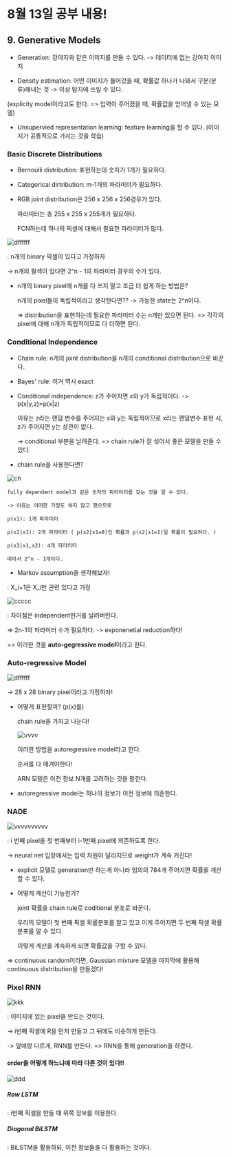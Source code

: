 # 8월 13일 공부 내용!

## 9. Generative Models

* Generation: 강아지와 같은 이미지를 만들 수 있다. -> 데이터에 없는 강아지 이미지

* Density estimation: 어떤 이미지가 들어갔을 때, 확률값 하나가 나와서 구분(분류)해내는 것 -> 이상 탐지에 쓰일 수 있다.

(explicity model이라고도 한다. => 입력이 주어졌을 때, 확률값을 얻어낼 수 있는 모델)

* Unsupervied representation learning: feature learning을 할 수 있다. (이미지가 공통적으로 가지는 것을 학습)

### Basic Discrete Distributions

* Bernoulli distribution: 표현하는데 숫자가 1개가 필요하다.

* Categorical dirtribution: m-1개의 파라미터가 필요하다.

* RGB joint distribution은 256 x 256 x 256경우가 있다.

    파라미터는 총 255 x 255 x 255개가 필요하다.
    
    FCN하는데 하나의 픽셀에 대해서 필요한 파라미터가 많다.
    
![dffffff](https://user-images.githubusercontent.com/59636424/129292507-b7676d0e-a255-4408-8ce6-532aadd7ceb7.PNG)

: n개의 binary 픽셀이 있다고 가정하자

-> n개의 필섹이 있다면 2^n - 1의 파라미터 경우의 수가 있다.

* n개의 binary pixel에 n개를 다 쓰지 말고 조금 더 쉽게 하는 방법은?

    n개의 pixel들이 독립적이라고 생각한다면?? -> 가능한 state는 2^n이다.
    
    => distribution을 표현하는데 필요한 파라미터 수는 n개만 있으면 된다. => 각각의 pixel에 대해 n개가 독립적이므로 다 더하면 된다.

### Conditional Independence

* Chain rule: n개의 joint distribution을 n개의 conditional distribution으로 바꾼다.

* Bayes' rule: 이거 역시 exact

* Conditional independence: z가 주어지면 x와 y가 독립적이다.  -> p(x|y,z)=p(x|z)

    이유는 z라는 랜덤 변수를 주어지는 x와 y는 독립적이므로 x라는 랜덤변수 표현 시, z가 주어지면 y는 상관이 없다.
    
    -> conditional 부분을 날려준다. => chain rule가 잘 섞어서 좋은 모델을 만들 수 있다.
    
* chain rule을 사용한다면?

![ch](https://user-images.githubusercontent.com/59636424/129293686-b2aef3d5-8ddd-4d54-bd40-edc6c3c19b57.PNG)

    fully dependent model과 같은 숫자의 파라미터를 갖는 것을 알 수 있다.
    
    -> 이유는 어떠한 가정도 하지 않고 했으므로
    
    p(x1): 1개 파라미터
    
    p(x2|x1): 2개 파라미터 ( p(x2|x1=0)인 확률과 p(x2|x1=1)일 확률이 필요하다. )
    
    p(x3|x1,x2): 4개 파라미터
    
    따라서 2^n - 1개이다.

* Markov assumption을 생각해보자!

: X_i+1은 X_i만 관련 있다고 가정

![ccccc](https://user-images.githubusercontent.com/59636424/129293944-48d52512-a580-4217-be94-18df4c4cfb1a.PNG)

: 차이점은 independent한거를 날려버린다.

=> 2n-1의 파라미터 수가 필요하다. -> exponenetial reduction하다!

=> 이러한 것을 **auto-gegressive model**이라고 한다.

### Auto-regressive Model

![dffffff](https://user-images.githubusercontent.com/59636424/129294099-b02aa269-0c2e-4206-abb4-98d4c41b91ff.PNG)

-> 28 x 28 binary pixel이라고 가정하자!

* 어떻게 표현할까? (p(x)를)

    chain rule을 가지고 나눈다!
    
    ![vvvv](https://user-images.githubusercontent.com/59636424/129294241-05475987-926c-4098-a388-ccd8ba5cc872.PNG)
    
    이러한 방법을 autoregressive model라고 한다.
    
    순서를 다 매겨야한다!
    
    ARN 모델은 이전 정보 N개를 고려하는 것을 말한다.
    
* autoregressive model는 하나의 정보가 이전 정보에 의존한다.


### NADE

![vvvvvvvvvv](https://user-images.githubusercontent.com/59636424/129294791-3fe480b8-7a86-403d-ab9e-2cf2e356ae05.PNG)

: i 번째 pixel을 첫 번째부터 i-1번째 pixel에 의존하도록 한다.

-> neural net 입장에서는 입력 차원이 달라지므로 weight가 계속 커진다!

* explicit 모델로 generation만 하는게 아니라 임의의 784개 주어지면 확률을 계산할 수 있다.

* 어떻게 계산이 가능한가?

    joint 확률을 chain rule로 coditional 분포로 바꾼다.
    
    우리의 모델이 첫 번째 픽셀 확률분포를 알고 있고 이게 주어지면 두 번째 픽셀 확률분포를 알 수 있다.
    
    이렇게 계산을 계속하게 되면 확률값을 구할 수 있다.
    
 => continuous random이라면, Gaussian mixture 모델을 마지막에 활용해 continuous distribution을 만들겠다!
 
### Pixel RNN
 
![kkk](https://user-images.githubusercontent.com/59636424/129295371-16b91611-62e6-48c2-b7b7-7c60b8dd1cf7.PNG)
 
: 이미지에 있는 pixel을 만드는 것이다.
 

-> i번째 픽셀에 R을 먼저 만들고 그 뒤에도 비슷하게 만든다.
 
-> 앞에랑 다르게, RNN를 만든다. => RNN을 통해 generation을 하겠다.
 
#### order을 어떻게 하느냐에 따라 다른 것이 있다!!

![ddd](https://user-images.githubusercontent.com/59636424/129295552-9cb813ea-b3bb-44cf-8bee-2950f4b33cdb.PNG)

##### Row LSTM

: i번째 픽셀을 만들 때 위쪽 정보를 이용한다.

##### Diagonal BiLSTM

: BiLSTM을 활용하되, 이전 정보들을 다 활용하는 것이다.






    
    


